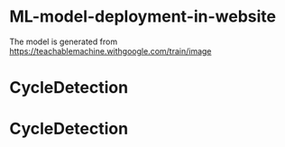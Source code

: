 # ML-model-deployment-in-website
The model is generated from https://teachablemachine.withgoogle.com/train/image 
# CycleDetection
# CycleDetection
